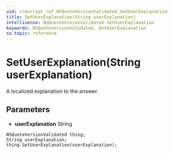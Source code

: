 ```yaml
---
uid: crmscript_ref_NSQuoteVersionValidated_SetUserExplanation
title: SetUserExplanation(String userExplanation)
intellisense: NSQuoteVersionValidated.SetUserExplanation
keywords: NSQuoteVersionValidated, GetUserExplanation
so.topic: reference
---
```


# SetUserExplanation(String userExplanation)

A localized explanation to the answer.

## Parameters

* **userExplanation** String

```crmscript
NSQuoteVersionValidated thing;
String userExplanation;
thing.SetUserExplanation(userExplanation);
```

